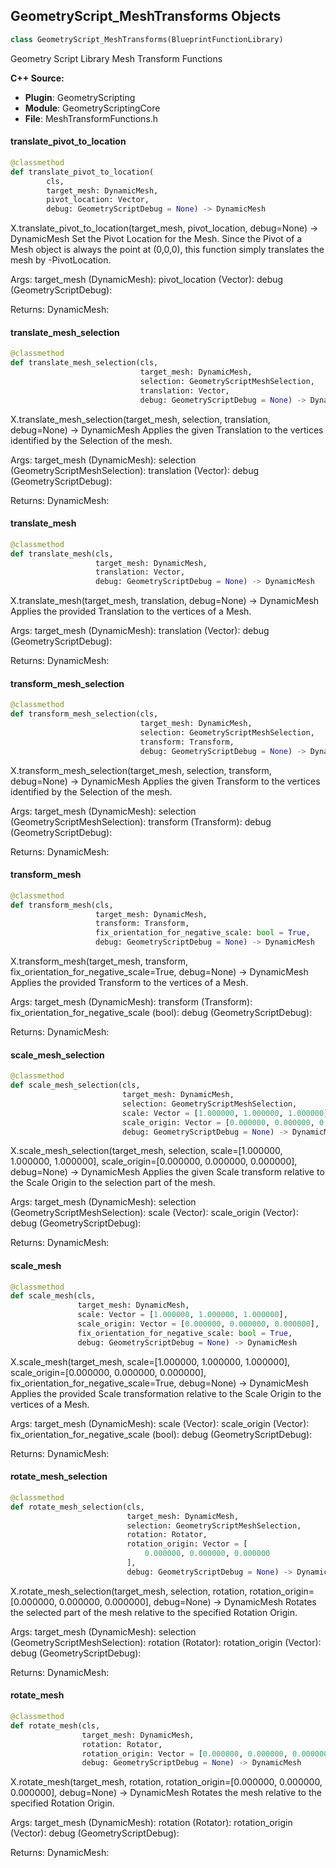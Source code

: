 ## GeometryScript_MeshTransforms Objects

```python
class GeometryScript_MeshTransforms(BlueprintFunctionLibrary)
```

Geometry Script Library Mesh Transform Functions

**C++ Source:**

- **Plugin**: GeometryScripting
- **Module**: GeometryScriptingCore
- **File**: MeshTransformFunctions.h

<a id="unreal.GeometryScript_MeshTransforms.translate_pivot_to_location"></a>

#### translate_pivot_to_location

```python
@classmethod
def translate_pivot_to_location(
        cls,
        target_mesh: DynamicMesh,
        pivot_location: Vector,
        debug: GeometryScriptDebug = None) -> DynamicMesh
```

X.translate_pivot_to_location(target_mesh, pivot_location, debug=None) -> DynamicMesh
Set the Pivot Location for the Mesh. Since the Pivot of a Mesh object is always the point at (0,0,0),
this function simply translates the mesh by -PivotLocation.

Args:
    target_mesh (DynamicMesh): 
    pivot_location (Vector): 
    debug (GeometryScriptDebug): 

Returns:
    DynamicMesh:

<a id="unreal.GeometryScript_MeshTransforms.translate_mesh_selection"></a>

#### translate_mesh_selection

```python
@classmethod
def translate_mesh_selection(cls,
                             target_mesh: DynamicMesh,
                             selection: GeometryScriptMeshSelection,
                             translation: Vector,
                             debug: GeometryScriptDebug = None) -> DynamicMesh
```

X.translate_mesh_selection(target_mesh, selection, translation, debug=None) -> DynamicMesh
Applies the given Translation to the vertices identified by the Selection of the mesh.

Args:
    target_mesh (DynamicMesh): 
    selection (GeometryScriptMeshSelection): 
    translation (Vector): 
    debug (GeometryScriptDebug): 

Returns:
    DynamicMesh:

<a id="unreal.GeometryScript_MeshTransforms.translate_mesh"></a>

#### translate_mesh

```python
@classmethod
def translate_mesh(cls,
                   target_mesh: DynamicMesh,
                   translation: Vector,
                   debug: GeometryScriptDebug = None) -> DynamicMesh
```

X.translate_mesh(target_mesh, translation, debug=None) -> DynamicMesh
Applies the provided Translation to the vertices of a Mesh.

Args:
    target_mesh (DynamicMesh): 
    translation (Vector): 
    debug (GeometryScriptDebug): 

Returns:
    DynamicMesh:

<a id="unreal.GeometryScript_MeshTransforms.transform_mesh_selection"></a>

#### transform_mesh_selection

```python
@classmethod
def transform_mesh_selection(cls,
                             target_mesh: DynamicMesh,
                             selection: GeometryScriptMeshSelection,
                             transform: Transform,
                             debug: GeometryScriptDebug = None) -> DynamicMesh
```

X.transform_mesh_selection(target_mesh, selection, transform, debug=None) -> DynamicMesh
Applies the given Transform to the vertices identified by the Selection of the mesh.

Args:
    target_mesh (DynamicMesh): 
    selection (GeometryScriptMeshSelection): 
    transform (Transform): 
    debug (GeometryScriptDebug): 

Returns:
    DynamicMesh:

<a id="unreal.GeometryScript_MeshTransforms.transform_mesh"></a>

#### transform_mesh

```python
@classmethod
def transform_mesh(cls,
                   target_mesh: DynamicMesh,
                   transform: Transform,
                   fix_orientation_for_negative_scale: bool = True,
                   debug: GeometryScriptDebug = None) -> DynamicMesh
```

X.transform_mesh(target_mesh, transform, fix_orientation_for_negative_scale=True, debug=None) -> DynamicMesh
Applies the provided Transform to the vertices of a Mesh.

Args:
    target_mesh (DynamicMesh): 
    transform (Transform): 
    fix_orientation_for_negative_scale (bool): 
    debug (GeometryScriptDebug): 

Returns:
    DynamicMesh:

<a id="unreal.GeometryScript_MeshTransforms.scale_mesh_selection"></a>

#### scale_mesh_selection

```python
@classmethod
def scale_mesh_selection(cls,
                         target_mesh: DynamicMesh,
                         selection: GeometryScriptMeshSelection,
                         scale: Vector = [1.000000, 1.000000, 1.000000],
                         scale_origin: Vector = [0.000000, 0.000000, 0.000000],
                         debug: GeometryScriptDebug = None) -> DynamicMesh
```

X.scale_mesh_selection(target_mesh, selection, scale=[1.000000, 1.000000, 1.000000], scale_origin=[0.000000, 0.000000, 0.000000], debug=None) -> DynamicMesh
Applies the given Scale transform relative to the Scale Origin to the selection part of the mesh.

Args:
    target_mesh (DynamicMesh): 
    selection (GeometryScriptMeshSelection): 
    scale (Vector): 
    scale_origin (Vector): 
    debug (GeometryScriptDebug): 

Returns:
    DynamicMesh:

<a id="unreal.GeometryScript_MeshTransforms.scale_mesh"></a>

#### scale_mesh

```python
@classmethod
def scale_mesh(cls,
               target_mesh: DynamicMesh,
               scale: Vector = [1.000000, 1.000000, 1.000000],
               scale_origin: Vector = [0.000000, 0.000000, 0.000000],
               fix_orientation_for_negative_scale: bool = True,
               debug: GeometryScriptDebug = None) -> DynamicMesh
```

X.scale_mesh(target_mesh, scale=[1.000000, 1.000000, 1.000000], scale_origin=[0.000000, 0.000000, 0.000000], fix_orientation_for_negative_scale=True, debug=None) -> DynamicMesh
Applies the provided Scale transformation relative to the Scale Origin to the vertices of a Mesh.

Args:
    target_mesh (DynamicMesh): 
    scale (Vector): 
    scale_origin (Vector): 
    fix_orientation_for_negative_scale (bool): 
    debug (GeometryScriptDebug): 

Returns:
    DynamicMesh:

<a id="unreal.GeometryScript_MeshTransforms.rotate_mesh_selection"></a>

#### rotate_mesh_selection

```python
@classmethod
def rotate_mesh_selection(cls,
                          target_mesh: DynamicMesh,
                          selection: GeometryScriptMeshSelection,
                          rotation: Rotator,
                          rotation_origin: Vector = [
                              0.000000, 0.000000, 0.000000
                          ],
                          debug: GeometryScriptDebug = None) -> DynamicMesh
```

X.rotate_mesh_selection(target_mesh, selection, rotation, rotation_origin=[0.000000, 0.000000, 0.000000], debug=None) -> DynamicMesh
Rotates the selected part of the mesh relative to the specified Rotation Origin.

Args:
    target_mesh (DynamicMesh): 
    selection (GeometryScriptMeshSelection): 
    rotation (Rotator): 
    rotation_origin (Vector): 
    debug (GeometryScriptDebug): 

Returns:
    DynamicMesh:

<a id="unreal.GeometryScript_MeshTransforms.rotate_mesh"></a>

#### rotate_mesh

```python
@classmethod
def rotate_mesh(cls,
                target_mesh: DynamicMesh,
                rotation: Rotator,
                rotation_origin: Vector = [0.000000, 0.000000, 0.000000],
                debug: GeometryScriptDebug = None) -> DynamicMesh
```

X.rotate_mesh(target_mesh, rotation, rotation_origin=[0.000000, 0.000000, 0.000000], debug=None) -> DynamicMesh
Rotates the mesh relative to the specified Rotation Origin.

Args:
    target_mesh (DynamicMesh): 
    rotation (Rotator): 
    rotation_origin (Vector): 
    debug (GeometryScriptDebug): 

Returns:
    DynamicMesh:

<a id="unreal.GeometryScript_UVs"></a>